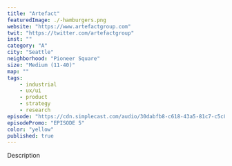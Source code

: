 ```yaml
---
title: "Artefact"
featuredImage: ./-hamburgers.png
website: "https://www.artefactgroup.com"
twit: "https://twitter.com/artefactgroup"
inst: ""
category: "A"
city: "Seattle"
neighborhood: "Pioneer Square"
size: "Medium (11-40)"
map: ""
tags:
    - industrial
    - ux/ui
    - product
    - strategy
    - research
episode: "https://cdn.simplecast.com/audio/30dabfb8-c618-43a5-81c7-c5c83750983a/episodes/fbcb8e91-6628-4147-aef6-d5b3a08c8986/audio/00ba3747-d513-4066-8027-a3e511e685f5/default_tc.mp3"
episodePromo: "EPISODE 5"
color: "yellow"
published: true
---
```


Description
